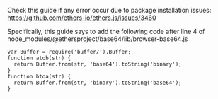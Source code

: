 Check this guide if any error occur due to package installation issues: 
https://github.com/ethers-io/ethers.js/issues/3460

Specifically, this guide says to add the following code after line 4 of 
node_modules/@ethersproject/base64/lib/browser-base64.js

```
var Buffer = require('buffer/').Buffer;
function atob(str) {
  return Buffer.from(str, 'base64').toString('binary');
}
function btoa(str) {
  return Buffer.from(str, 'binary').toString('base64');
}
```